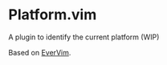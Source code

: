 # Platform.vim

A plugin to identify the current platform (WIP)

Based on [EverVim](https://github.com/LER0ever/EverVim/blob/master/core/platform.vim).
